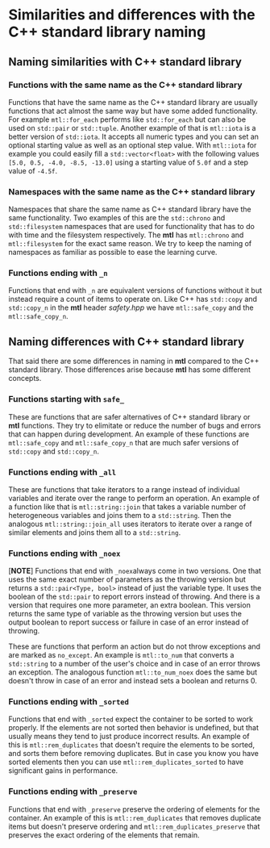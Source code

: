 # Similarities and differences with the C++ standard library naming

## Naming similarities with C++ standard library

### Functions with the same name as the C++ standard library

Functions that have the same name as the C++ standard library are usually functions that act almost the same way but have some added functionality. For example ```mtl::for_each``` performs like ```std::for_each``` but can also be used on ```std::pair``` or ```std::tuple```. Another example of that is ```mtl::iota``` is a better version of ```std::iota```. It accepts all numeric types and you can set an optional starting value as well as an optional step value. With ```mtl::iota``` for example you could easily fill a ```std::vector<float>``` with the following values ```[5.0, 0.5, -4.0, -8.5, -13.0]``` using a starting value of ```5.0f``` and a step value of ```-4.5f```.

### Namespaces with the same name as the C++ standard library

Namespaces that share the same name as C++ standard library have the same functionality. Two examples of this are the ```std::chrono``` and ```std::filesystem``` namespaces that are used for functionality that has to do with time and the filesystem respectively. The **mtl** has ```mtl::chrono``` and ```mtl::filesystem``` for the exact same reason. We try to keep the naming of namespaces as familiar as possible to ease the learning curve.

### Functions ending with ```_n```

Functions that end with ```_n``` are equivalent versions of functions without it but instead require a count of items to operate on.
Like C++ has ```std::copy``` and ```std::copy_n``` in the **mtl** header *safety.hpp* we have ```mtl::safe_copy``` and the ```mtl::safe_copy_n```.

## Naming differences with C++ standard library

That said there are some differences in naming in **mtl** compared to the C++ standard library. Those differences arise because **mtl** has some different concepts.

### Functions starting with ```safe_```

These are functions that are safer alternatives of C++ standard library or **mtl** functions. They try to elimitate or reduce the number of bugs and errors that can happen during development.
An example of these functions are ```mtl::safe_copy``` and ```mtl::safe_copy_n``` that are much safer versions of ```std::copy``` and ```std::copy_n```.

### Functions ending with ```_all```

These are functions that take iterators to a range instead of individual variables and iterate over the range to perform an operation.
An example of a function like that is ```mtl::string::join``` that takes a variable number of heterogeneous variables
and joins them to a ```std::string```. Then the analogous ```mtl::string::join_all``` uses iterators to iterate over
a range of similar elements and joins them all to a ```std::string```.

### Functions ending with ```_noex```

[**NOTE**]
Functions that end with ```_noex```always come in two versions. One that uses the same exact number of parameters as the throwing version but returns a ```std::pair<Type, bool>``` instead of just the variable type. It uses the boolean of the ```std::pair``` to report errors instead of throwing. And there is a version that requires one more parameter, an extra boolean. This version returns the same type of variable as the throwing version but uses the output boolean to report success or failure in case of an error instead of throwing.

These are functions that perform an action but do not throw exceptions and are marked as ```no_except```. An example is ```mtl::to_num``` that converts a ```std::string``` to a number of the user's choice and in case of an error throws an exception. The analogous function ```mtl::to_num_noex``` does the same but doesn't throw in case of an error and instead sets a boolean and returns 0.

### Functions ending with ```_sorted```

Functions that end with ```_sorted``` expect the container to be sorted to work properly. If the elements are not sorted then behavior is undefined, but that usually means they tend to just produce incorrect results. An example of this is ```mtl::rem_duplicates``` that doesn't require the elements to be sorted, and sorts them before removing duplicates. But in case you know you have sorted elements then you can use ```mtl::rem_duplicates_sorted``` to have significant gains in performance.

### Functions ending with ```_preserve```

Functions that end with ```_preserve``` preserve the ordering of elements for the container. An example of this is ```mtl::rem_duplicates``` that removes duplicate items but doesn't preserve ordering and ```mtl::rem_duplicates_preserve``` that preserves the exact ordering of the elements that remain.
